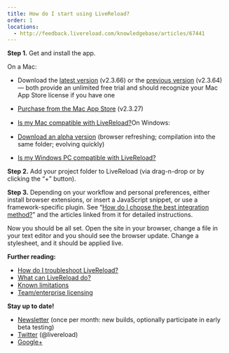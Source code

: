 ```yaml
---
title: How do I start using LiveReload?
order: 1
locations:
  - http://feedback.livereload.com/knowledgebase/articles/67441
---
```



  **Step 1.** Get and install the app.

On a Mac:

*   Download the [latest version](http://download.livereload.com/LiveReload-2.3.66.zip) (v2.3.66) or the [previous version](http://download.livereload.com/LiveReload-2.3.64.zip) (v2.3.64) — both provide an unlimited free trial and should recognize your Mac App Store license if you have one
*   [Purchase from the Mac App
    Store](http://itunes.apple.com/us/app/livereload/id482898991?mt=12) (v2.3.27)
*   [Is my Mac compatible with LiveReload?](http://feedback.livereload.com/knowledgebase/articles/87942-is-my-mac-compatible-with-livereload-)<span class="Apple-style-span" style="line-height: 19px; ">On Windows:</span><div>

*   [Download an alpha version](http://download.livereload.com/windows/LiveReloadSetup.exe)  (browser refreshing; compilation into the same folder; evolving quickly)
*   [Is my Windows PC compatible with LiveReload?](http://feedback.livereload.com/knowledgebase/articles/87943-is-my-windows-pc-compatible-with-livereload-)</div><div>

  **Step 2.** Add your project folder to LiveReload (via drag-n-drop or by
  clicking the “+” button).

  **Step 3.** Depending on your workflow and personal preferences, either install
  browser extensions, or insert a JavaScript snippet, or use a framework-specific plugin.
  See “[How do I choose the best integration
  method?](http://feedback.livereload.com/knowledgebase/articles/87979-how-do-i-choose-the-best-integration-method-)” and the articles linked from it for detailed instructions.

  Now you should be all set. Open the site in your browser, change a file in your text
  editor and you should see the browser update. Change a stylesheet, and it should be
  applied live.

**Further reading:**

* [How do I troubleshoot LiveReload?](http://go.livereload.com/troubleshooting)
* [What can LiveReload do?](http://feedback.livereload.com/knowledgebase/articles/86270)
* [Known limitations](http://feedback.livereload.com/knowledgebase/topics/13763-limitations)
* [Team/enterprise licensing](http://feedback.livereload.com/knowledgebase/articles/87911-can-i-purchase-a-license-for-my-entire-team-compan)

**Stay up to date!**

* [Newsletter](http://livereload.com/early-access.html) (once per month: new builds, optionally participate in early beta testing)
* [Twitter](http://twitter.com/livereload) (@livereload)
* [Google+](https://plus.google.com/115903779974962457802/posts)
